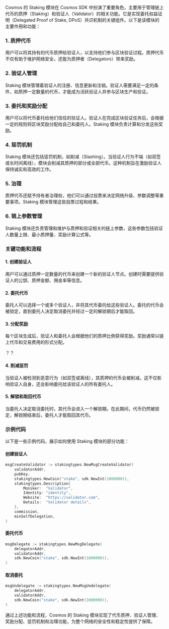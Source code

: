 Cosmos 的 Staking 模块在 Cosmos SDK 中扮演了重要角色，主要用于管理链上代币的质押（Staking）和验证人（Validator）的相关功能。它是实现委托权益证明（Delegated Proof of Stake, DPoS）共识机制的关键组件。以下是该模块的主要作用和功能：

### 1. 质押代币
用户可以将其持有的代币质押给验证人，以支持他们参与区块验证过程。质押代币不仅有助于维护网络安全，还能为质押者（Delegators）带来奖励。

### 2. 验证人管理
Staking 模块管理着验证人的注册、信息更新和注销。验证人需要满足一定的条件，如质押一定数量的代币，才能成为活跃验证人并参与区块生产和验证。

### 3. 委托和奖励分配
用户可以将代币委托给他们信任的验证人。验证人在完成区块验证任务后，会根据一定的规则将区块奖励分配给自己和委托人。Staking 模块负责计算和分发这些奖励。

### 4. 惩罚机制
Staking 模块还包括惩罚机制，如削减（Slashing）。当验证人行为不端（如双签或长时间离线），模块会削减其质押的部分或全部代币。这种机制旨在激励验证人保持诚实和高效的工作。

### 5. 治理
质押代币还赋予持有者治理权，他们可以通过投票来决定网络升级、参数调整等重要事项。Staking 模块管理这些投票过程和结果。

### 6. 链上参数管理
Staking 模块还负责管理和维护与质押和验证相关的链上参数，这些参数包括验证人数量上限、最小质押量、奖励计算公式等。

### 关键功能和流程

#### 1. 创建验证人
用户可以通过质押一定数量的代币来创建一个新的验证人节点。创建时需要提供验证人的公钥、质押金额、佣金率等信息。

#### 2. 委托代币
委托人可以选择一个或多个验证人，并将其代币委托给这些验证人。委托的代币会被锁定，直到委托人决定取消委托并经过一定的解锁期后才能取回。

#### 3. 分配奖励
每个区块生成后，验证人和委托人会根据他们的质押比例获得奖励。奖励通常以链上代币和交易费用的形式分配。

？？


#### 4. 削减惩罚
当验证人被检测到恶意行为（如双签或离线），其质押的代币会被削减。这不仅影响验证人自身，还会影响委托给该验证人的所有委托人。

#### 5. 解锁和取回代币
当委托人决定取消委托时，其代币会进入一个解锁期。在此期间，代币仍然被锁定，解锁期结束后，委托人才能取回其代币。

### 示例代码
以下是一些示例代码，展示如何使用 Staking 模块的部分功能：

#### 创建验证人

```go
msgCreateValidator := stakingtypes.NewMsgCreateValidator(
    validatorAddr,
    pubKey,
    stakingtypes.NewCoin("stake", sdk.NewInt(1000000)),
    stakingtypes.Description{
        Moniker:  "Validator",
        Identity: "identity",
        Website:  "https://validator.com",
        Details:  "Validator details",
    },
    commission,
    minSelfDelegation,
)
```

#### 委托代币

```go
msgDelegate := stakingtypes.NewMsgDelegate(
    delegatorAddr,
    validatorAddr,
    sdk.NewCoin("stake", sdk.NewInt(1000000)),
)
```

#### 取消委托

```go
msgUndelegate := stakingtypes.NewMsgUndelegate(
    delegatorAddr,
    validatorAddr,
    sdk.NewCoin("stake", sdk.NewInt(1000000)),
)
```

通过上述功能和流程，Cosmos 的 Staking 模块实现了代币质押、验证人管理、奖励分配、惩罚机制和治理功能，为整个网络的安全性和稳定性提供了保障。